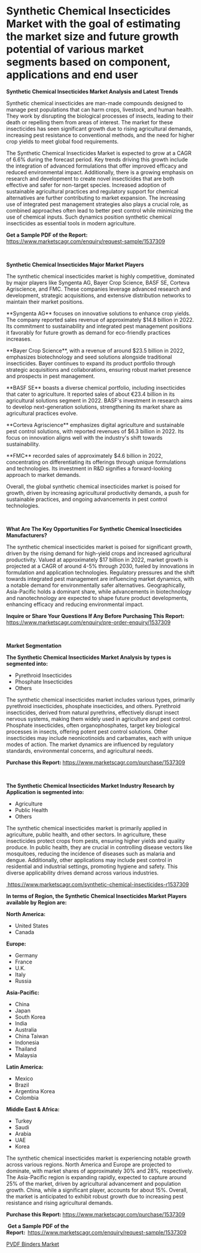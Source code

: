 <p><h1>Synthetic Chemical Insecticides Market with the goal of estimating the market size and future growth potential of various market segments based on component, applications and end user</h1></p><p><strong>Synthetic Chemical Insecticides Market Analysis and Latest Trends</strong></p>
<p><p>Synthetic chemical insecticides are man-made compounds designed to manage pest populations that can harm crops, livestock, and human health. They work by disrupting the biological processes of insects, leading to their death or repelling them from areas of interest. The market for these insecticides has seen significant growth due to rising agricultural demands, increasing pest resistance to conventional methods, and the need for higher crop yields to meet global food requirements.</p><p>The Synthetic Chemical Insecticides Market is expected to grow at a CAGR of 6.6% during the forecast period. Key trends driving this growth include the integration of advanced formulations that offer improved efficacy and reduced environmental impact. Additionally, there is a growing emphasis on research and development to create novel insecticides that are both effective and safer for non-target species. Increased adoption of sustainable agricultural practices and regulatory support for chemical alternatives are further contributing to market expansion. The increasing use of integrated pest management strategies also plays a crucial role, as combined approaches often lead to better pest control while minimizing the use of chemical inputs. Such dynamics position synthetic chemical insecticides as essential tools in modern agriculture.</p></p>
<p><strong>Get a Sample PDF of the Report:&nbsp;</strong> <a href="https://www.marketscagr.com/enquiry/request-sample/1537309?utm_campaign=2116&utm_medium=2&utm_source=Github&utm_content=ia&utm_term=24032025&utm_id=synthetic-chemical-insecticides">https://www.marketscagr.com/enquiry/request-sample/1537309</a></p>
<p>&nbsp;</p>
<p><strong>Synthetic Chemical Insecticides Major Market Players</strong></p>
<p><p>The synthetic chemical insecticides market is highly competitive, dominated by major players like Syngenta AG, Bayer Crop Science, BASF SE, Corteva Agriscience, and FMC. These companies leverage advanced research and development, strategic acquisitions, and extensive distribution networks to maintain their market positions.</p><p>**Syngenta AG** focuses on innovative solutions to enhance crop yields. The company reported sales revenue of approximately $14.8 billion in 2022. Its commitment to sustainability and integrated pest management positions it favorably for future growth as demand for eco-friendly practices increases.</p><p>**Bayer Crop Science**, with a revenue of around $23.5 billion in 2022, emphasizes biotechnology and seed solutions alongside traditional insecticides. Bayer continues to expand its product portfolio through strategic acquisitions and collaborations, ensuring robust market presence and prospects in pest management.</p><p>**BASF SE** boasts a diverse chemical portfolio, including insecticides that cater to agriculture. It reported sales of about €23.4 billion in its agricultural solutions segment in 2022. BASF's investment in research aims to develop next-generation solutions, strengthening its market share as agricultural practices evolve.</p><p>**Corteva Agriscience** emphasizes digital agriculture and sustainable pest control solutions, with reported revenues of $6.3 billion in 2022. Its focus on innovation aligns well with the industry's shift towards sustainability.</p><p>**FMC** recorded sales of approximately $4.6 billion in 2022, concentrating on differentiating its offerings through unique formulations and technologies. Its investment in R&D signifies a forward-looking approach to market demands.</p><p>Overall, the global synthetic chemical insecticides market is poised for growth, driven by increasing agricultural productivity demands, a push for sustainable practices, and ongoing advancements in pest control technologies.</p></p>
<p>&nbsp;</p>
<p><strong>What Are The Key Opportunities For Synthetic Chemical Insecticides Manufacturers?</strong></p>
<p><p>The synthetic chemical insecticides market is poised for significant growth, driven by the rising demand for high-yield crops and increased agricultural productivity. Valued at approximately $17 billion in 2022, market growth is projected at a CAGR of around 4-5% through 2030, fueled by innovations in formulation and application technologies. Regulatory pressures and the shift towards integrated pest management are influencing market dynamics, with a notable demand for environmentally safer alternatives. Geographically, Asia-Pacific holds a dominant share, while advancements in biotechnology and nanotechnology are expected to shape future product developments, enhancing efficacy and reducing environmental impact.</p></p>
<p><strong>Inquire or Share Your Questions If Any Before Purchasing This Report:</strong> <a href="https://www.marketscagr.com/enquiry/pre-order-enquiry/1537309?utm_campaign=2116&utm_medium=2&utm_source=Github&utm_content=ia&utm_term=24032025&utm_id=synthetic-chemical-insecticides">https://www.marketscagr.com/enquiry/pre-order-enquiry/1537309</a></p>
<p>&nbsp;</p>
<p><strong>Market Segmentation</strong></p>
<p><strong>The Synthetic Chemical Insecticides Market Analysis by types is segmented into:</strong></p>
<p><ul><li>Pyrethroid Insecticides</li><li>Phosphate Insecticides</li><li>Others</li></ul></p>
<p><p>The synthetic chemical insecticides market includes various types, primarily pyrethroid insecticides, phosphate insecticides, and others. Pyrethroid insecticides, derived from natural pyrethrins, effectively disrupt insect nervous systems, making them widely used in agriculture and pest control. Phosphate insecticides, often organophosphates, target key biological processes in insects, offering potent pest control solutions. Other insecticides may include neonicotinoids and carbamates, each with unique modes of action. The market dynamics are influenced by regulatory standards, environmental concerns, and agricultural needs.</p></p>
<p><strong>Purchase this Report:&nbsp;</strong><a href="https://www.marketscagr.com/purchase/1537309?utm_campaign=2116&utm_medium=2&utm_source=Github&utm_content=ia&utm_term=24032025&utm_id=synthetic-chemical-insecticides">https://www.marketscagr.com/purchase/1537309</a></p>
<p>&nbsp;</p>
<p><strong>The Synthetic Chemical Insecticides Market Industry Research by Application is segmented into:</strong></p>
<p><ul><li>Agriculture</li><li>Public Health</li><li>Others</li></ul></p>
<p><p>The synthetic chemical insecticides market is primarily applied in agriculture, public health, and other sectors. In agriculture, these insecticides protect crops from pests, ensuring higher yields and quality produce. In public health, they are crucial in controlling disease vectors like mosquitoes, reducing the incidence of diseases such as malaria and dengue. Additionally, other applications may include pest control in residential and industrial settings, promoting hygiene and safety. This diverse applicability drives demand across various industries.</p></p>
<p><a href="https://www.marketscagr.com/synthetic-chemical-insecticides-r1537309?utm_campaign=2116&utm_medium=2&utm_source=Github&utm_content=ia&utm_term=24032025&utm_id=synthetic-chemical-insecticides">&nbsp;https://www.marketscagr.com/synthetic-chemical-insecticides-r1537309</a></p>
<p><strong>In terms of Region, the Synthetic Chemical Insecticides Market Players available by Region are:</strong></p>
<p>
    <p> <strong> North America: </strong>
        <ul>
            <li>United States</li>
            <li>Canada</li>
        </ul>
        </p> 
    <p> <strong> Europe: </strong>
        <ul>
            <li>Germany</li>
            <li>France</li>
            <li>U.K.</li>
            <li>Italy</li>
            <li>Russia</li>
        </ul>
        </p> 
    <p> <strong> Asia-Pacific: </strong>
        <ul>
            <li>China</li>
            <li>Japan</li>
            <li>South Korea</li>
            <li>India</li>
            <li>Australia</li>
            <li>China Taiwan</li>
            <li>Indonesia</li>
            <li>Thailand</li>
            <li>Malaysia</li>
        </ul>
        </p> 
    <p> <strong> Latin America: </strong>
        <ul>
            <li>Mexico</li>
            <li>Brazil</li>
            <li>Argentina Korea</li>
            <li>Colombia</li>
        </ul>
        </p> 
    <p> <strong> Middle East & Africa: </strong>
        <ul>
            <li>Turkey</li>
            <li>Saudi</li>
            <li>Arabia</li>
            <li>UAE</li>
            <li>Korea</li>
        </ul>
    </p>
    </p>
<p><p>The synthetic chemical insecticides market is experiencing notable growth across various regions. North America and Europe are projected to dominate, with market shares of approximately 30% and 28%, respectively. The Asia-Pacific region is expanding rapidly, expected to capture around 25% of the market, driven by agricultural advancement and population growth. China, while a significant player, accounts for about 15%. Overall, the market is anticipated to exhibit robust growth due to increasing pest resistance and rising agricultural demands.</p></p>
<p><strong>Purchase this Report: </strong><a href="https://www.marketscagr.com/purchase/1537309?utm_campaign=2116&utm_medium=2&utm_source=Github&utm_content=ia&utm_term=24032025&utm_id=synthetic-chemical-insecticides">https://www.marketscagr.com/purchase/1537309</a></p>
<p>&nbsp;<strong>Get a Sample PDF of the Report:&nbsp;&nbsp;</strong><a href="https://www.marketscagr.com/enquiry/request-sample/1537309?utm_campaign=2116&utm_medium=2&utm_source=Github&utm_content=ia&utm_term=24032025&utm_id=synthetic-chemical-insecticides">https://www.marketscagr.com/enquiry/request-sample/1537309</a></p>
<p><strong></strong></p>
<p><p><a href="https://github.com/luckyshygirl/Market-Research-Report-List-7/blob/main/pvdf-binders-market.md?utm_campaign=2116&utm_medium=2&utm_source=Github&utm_content=ia&utm_term=24032025&utm_id=synthetic-chemical-insecticides">PVDF Binders Market</a></p></p>